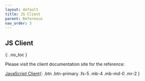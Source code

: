 ```yaml
---
layout: default
title: JS Client
parent: Reference
nav_order: 3
---
```


## JS Client
{: .no_toc }

Please visit the client documentation site for the reference:

[JavaScript Client](https://terminusdb.github.io/terminusdb-client/){: .btn .btn-primary .fs-5 .mb-4 .mb-md-0 .mr-2 }

